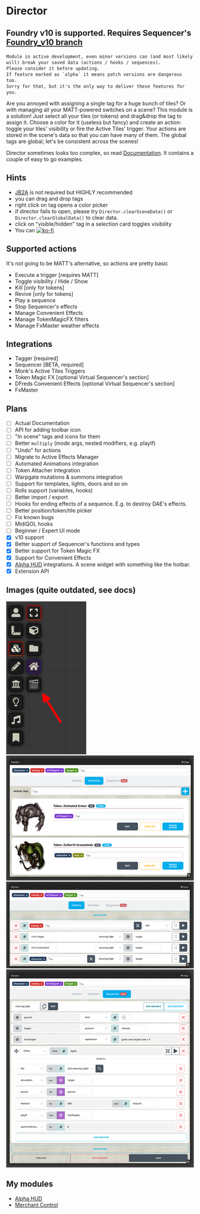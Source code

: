 # Director

## Foundry v10 is supported. Requires Sequencer's [Foundry_v10 branch](https://github.com/fantasycalendar/FoundryVTT-Sequencer/tree/Foundry_v10)


```
Module in active development, even minor versions can (and most likely will) break your saved data (actions / hooks / sequences).
Please consider it before updating.
If feature marked as `alpha` it means patch versions are dangerous too.
Sorry for that, but it's the only way to deliver these features for you.
```

Are you annoyed with assigning a single tag for a huge bunch of tiles? Or with managing all your MATT-powered switches on a scene? This module is a solution!
Just select all your tiles (or tokens) and drag&drop the tag to assign it. Choose a color for it (useless but fancy) and create an action: toggle your tiles' visibility or fire the Active Tiles' trigger. 
Your actions are stored in the scene's data so that you can have many of them. The global tags are global; let's be consistent across the scenes!

Director sometimes looks too complex, so read [Documentation](https://github.com/averrin/director/wiki/How-to-use.-With-examples.). It contains a couple of easy to go examples.

## Hints
- [JB2A](https://foundryvtt.com/packages/JB2A_DnD5e/) is not required but HIGHLY recommended
- you can drag and drop tags
- right click on tag opens a color picker
- if director fails to open, please try `Director.clearSceneData()` or `Director.clearGlobalData()` to clear data.
- click on "visible/hidden" tag in a selection card toggles visibility
- You can [![ko-fi](https://ko-fi.com/img/githubbutton_sm.svg)](https://ko-fi.com/averrin)

## Supported actions
It's not going to be MATT's alternative, so actions are pretty basic
- Execute a trigger [requires MATT]
- Toggle visibility / Hide / Show
- Kill [only for tokens]
- Revive [only for tokens]
- Play a sequence
- Stop Sequencer's effects
- Manage Convenient Effects
- Manage TokenMagicFX filters
- Manage FxMaster weather effects

## Integrations
* Tagger [required]
* Sequencer [BETA, required]
* Monk's Active Tiles Triggers
* Token Magic FX [optional Virtual Sequencer's section]
* DFreds Convenient Effects [optional Virtual Sequencer's section]
* FxMaster

## Plans
- [ ] Actual Documentation
- [ ] API for adding toolbar icon
- [ ] "In scene" tags and icons for them
- [ ] Better `multiply` (mode args, nested modifiers, e.g. playIf)
- [ ] "Undo" for actions
- [ ] Migrate to Active Effects Manager
- [ ] Automated Animations integration
- [ ] Token Attacher integration
- [ ] Warpgate mutations & summons integration
- [ ] Support for templates, lights, doors and so on
- [ ] Rolls support (variables, hooks)
- [ ] Better import / export
- [ ] Hooks for ending effects of a sequence. E.g. to destroy DAE's effects.
- [ ] Better position/token/tile picker
- [ ] Fix known bugs
- [ ] MidiQOL hooks
- [ ] Beginner / Expert UI mode
- [X] v10 support
- [X] Better support of Sequencer's functions and types
- [X] Better support for Token Magic FX
- [X] Support for Convenient Effects
- [X] [Alpha HUD](https://github.com/averrin/alpha-hud) integrations. A scene widget with something like the hotbar.
- [X] Extension API

## Images (quite outdated, see docs)
![toolbar](/assets/toolbar.png)
![selection](/assets/selection.png)
![actions](/assets/actions.png)
![sequencer](/assets/sequencer.png)

## My modules
- [Alpha HUD](https://github.com/averrin/alpha-hud)
- [Merchant Control](https://github.com/averrin/merchant-control)
